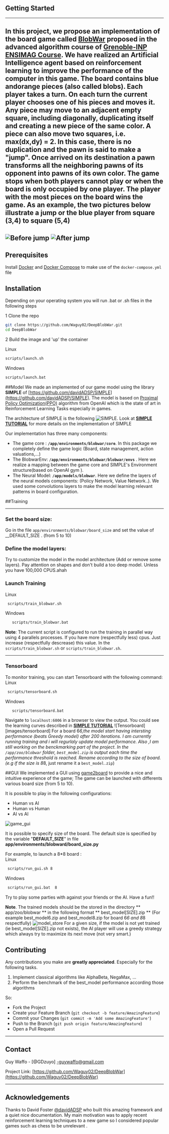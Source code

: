 ## Getting Started
___
In this project, we propose an implementation of the board game called [BlobWar](https://bpi-etu.pages.ensimag.fr/2-iterations/travaux-pratiques/travaux-pratiques/11-blobwars/index.html)
 proposed in the advanced algorithm course of [Grenoble-INP ENSIMAG Course](https://ensimag.grenoble-inp.fr/).  We have realized an Artificial Intelligence agent based on reinforcement learning to improve the performance of the computer in this game.
The board contains blue andorange pieces (also called blobs). Each player takes a turn. On each turn the current player chooses one of his pieces and moves it. Any piece may move to an adjacent empty square, including diagonally, duplicating itself and creating a new piece of the same color. A piece can also move two squares, i.e. max(dx,dy) = 2. In this case, there is no duplication and the pawn is said to make a "jump". Once arrived on its destination a pawn transforms all the neighboring pawns of its opponent into pawns of its own color. The game stops when both players cannot play or when the board is only occupied by one player. The player with the most pieces on the board wins the game.
As an example, the two pictures below illustrate a jump or the blue player from square (3,4) to square (5,4)
---
![Before jump](images/before_jump.png)
![After jump](images/after_jump.png)
---
## Prerequisites
Install [Docker](https://github.com/davidADSP/SIMPLE/issues) and [Docker Compose](https://docs.docker.com/compose/install/) to make use of the `docker-compose.yml` file

## Installation
Depending on your operating system you will run .bat or .sh files in the following steps

1 Clone the repo
```sh
git clone https://github.com/Waguy02/DeepBlobWar.git
cd DeepBlobWar
```
2 Build the image and 'up' the container

Linux
   ``` sh 
   scripts/launch.sh  
   ```
Windows 
   ``` bat 
   scripts/launch.bat  
   ```


 


##Model
We made an implemented of our game model using the library **SIMPLE** of [https://github.com/davidADSP/SIMPLE](https://github.com/davidADSP/SIMPLE).
The model is based on [Proximal Policy Optimization(PPO)](https://openai.com/blog/openai-baselines-ppo/) algorithm from OpenAI which is the state of art in Reinforcement Learning Tasks especially in games.

The architecture of SIMPLE is the following
![SIMPLE](images/diagram.png).
Look at  **[SIMPLE TUTORIAL](https://medium.com/applied-data-science/how-to-train-ai-agents-to-play-multiplayer-games-using-self-play-deep-reinforcement-learning-247d0b440717)** for more details on the 
implementation of SIMPLE



Our implementation has three many components:
* The game core : **`/app/environments/blobwar/core`**. In this package we completely define the game logic (Board, state management, action valuations,...)
* The BlobwarEnv:   **`/app/environments/blobwar/blobwar/envs`** . Here we realize a mapping between the game core and SIMPLE's Environment structure(based on OpenAI gym ).
* The Neural Model: **`/app/models/blobwar`**. Here we define the layers of the neural models components: (Policy Network, Value Network..). We used some convolutions 
layers to make the model learning relevant patterns in board configuration. 




##Training 
___
### Set the board size:
Go in the file `app/environments/blobwar/board_size` and set the value of __DEFAULT_SIZE . (from 5 to 10)


### Define the model layers:
Try to customize the model in the model architecture (Add or remove some layers). Pay attention on shapes and don't build a too deep model. Unless you have 100,000 CPUS.ahah



### Launch Training
Linux
  ```sh
   scripts/train_blobwar.sh
  ```
   Windows
  ```bash
     scripts/train_blobwar.bat
  ```
**Note**: The current script is configured to run the training in parallel way using 4 parallels processes. If you have more (respectfully less) cpus.
Just increase (respectfully descrease) this value. In the `scripts/train_blobwar.sh` or `scripts/train_blobwar.sh`.
___



<!-- TENSORBOARD -->
### Tensorboard

To monitor training, you can start Tensorboard with the following command:
  Linux
  ```sh
   scripts/tensorboard.sh
  ```
   Windows
  ```bash
     scripts/tensorboard.bat
  ```
Navigate to `localhost:6006` in a browser to view the output. You could see the learning curves described in **[SIMPLE TUTORIAL](https://medium.com/applied-data-science/how-to-train-ai-agents-to-play-multiplayer-games-using-self-play-deep-reinforcement-learning-247d0b440717)**
![Tensorboard][images/tensorboard]
For a board 6*6,the model start having intersting performance (beats Greedy model) after 200 iterations. I am currently running training and i will regurlaly update model 
performance. Also ,I am still working on the benckmarking part of the project.
In the `/app/zoo/blobwar` folder, `best_model.zip` is output each time the performance threshold is reached. Rename according to the size of board. (e.g if the size is 8*8, just rename it a `best_model.zip`) 


##GUI
We implemented a GUI using [game2board](https://github.com/mjbrusso/game2dboard]) to provide a nice and intuitive experience of the game; 
The game can be launched with differents various board size (from 5 to 10).

It is possible to play in the following configurations:
* Human vs AI
* Human vs Human
* AI vs AI

![game_gui](images/game_gui.png)
    
  It is possible to specify size of the board. The default size is specified by the variable "__DEFAULT_SIZE__" in file 
  **app/environments/blobward/board_size.py**
  
  For example, to launch a 8*8 board :  
  Linux
  ```sh
   scripts/run_gui.sh 8
  ```       
  Windows
  ```Bash
   scripts/run_gui.bat  8
  ```   
   Try to play some parties with against your friends or the AI. Have a fun!!

**Note**. The trained models should be the stored in the directory ** app/zoo/blobwar ** in the following format ** best_model[SIZE].zip **
(For example best_model6.zip and best_model8.zip for board 6*6 and 8*8 respectfully)
![model_store](images/model_store.png)
For a given size, if the model is not yet trained (ie best_model[SIZE].zip not exists), the AI player will use a greedy strategy which always try to 
maximize its next move (not very smart.)





<!-- CONTRIBUTING -->
## Contributing
Any contributions you make are **greatly appreciated**. Especially for the following tasks.
1. Implement classical algorithms like AlphaBeta, NegaMax, ...
2. Perform the benchmark of the best_model performance according those algorithms 


So: 
* Fork the Project
* Create your Feature Branch (`git checkout -b feature/AmazingFeature`)
* Commit your Changes (`git commit -m 'Add some AmazingFeature'`)
* Push to the Branch (`git push origin feature/AmazingFeature`)
* Open a Pull Request



---
<!-- CONTACT -->
## Contact
Guy Waffo - [@GDzuyo] -guywaffo@gmail.com


Project Link: [https://github.com/Waguy02/DeepBlobWar](https://github.com/Waguy02/DeepBlobWar)


---
<!-- ACKNOWLEDGEMENTS -->
## Acknowledgements
Thanks to David Foster [@davidADSP](https://twitter.com/davidADSP) who built this amazing framework and a quiet nice documentation. 
My main motivation was to apply recent reinforcement learning techniques to a new game so I considered popular games such as chess to
be unrelevant .



<!-- MARKDOWN LINKS & IMAGES -->
<!-- https://www.markdownguide.org/basic-syntax/#reference-style-links -->
[contributors-url]: https://github.com/Waguy02/DeepBlobWar/graphs/contributors
[forks-shield]: https://img.shields.io/github/forks/davidADSP/SIMPLE.svg?style=for-the-badge
[forks-url]: https://github.com/Waguy02/DeepBlobWar/network/members
[linkedin-url]: https://www.linkedin.com/in/guy-stephane-waffo-159030192/